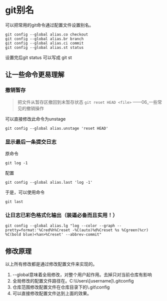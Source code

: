 # git别名

可以把常用的git命令通过配置文件设置别名。

    git config --global alias.co checkout
    git config --global alias.br branch
    git config --global alias.ci commit
    git config --global alias.st status

设置完后git status 可以写成 git st

## 让一些命令更易理解

### 撤销暂存

> 把文件从暂存区撤回到未暂存状态
>`git reset HEAD <file>`
> ——06_一些常见的撤销操作

可以直接修改此命令为unstage

    git config --global alias.unstage 'reset HEAD'

### 显示最后一条提交日志

原命令

    git log -1
配置

    git config --global alias.last 'log -1'
于是，可以使用命令

    git last

### 让日志已彩色格式化输出（装逼必备而且实用！）

    git config --global alias.lg "log --color --graph --pretty=format:'%Cred%h%Creset -%C(auto)%d%Creset %s %Cgreen(%cr) %C(bold blue)<%an>%Creset' --abbrev-commit"

## 修改原理

以上所有修改都是通过修改配置文件来实现的。

1. --global意味着全局修改，对整个用户起作用。去掉只对当前仓库有影响
2. 全局修改的配置文件路径在。C:\Users\\[username]\\.gitconfig
3. 仓库范围修改配置文件在仓库目录下的\\.git\config
4. 可以直接修改配置文件达到上面的效果。